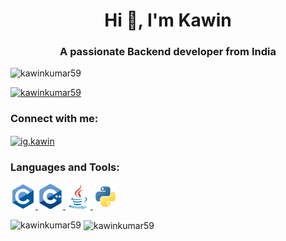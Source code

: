 <h1 align="center">Hi 👋, I'm Kawin</h1>
<h3 align="center">A passionate Backend developer from India</h3>

<p align="left"> <img src="https://komarev.com/ghpvc/?username=kawinkumar59&label=Profile%20views&color=0e75b6&style=flat" alt="kawinkumar59" /> </p>

<p align="left"> <a href="https://github.com/ryo-ma/github-profile-trophy"><img src="https://github-profile-trophy.vercel.app/?username=kawinkumar59" alt="kawinkumar59" /></a> </p>

<h3 align="left">Connect with me:</h3>
<p align="left">
<a href="https://instagram.com/ig.kawin" target="blank"><img align="center" src="https://raw.githubusercontent.com/rahuldkjain/github-profile-readme-generator/master/src/images/icons/Social/instagram.svg" alt="ig.kawin" height="30" width="40" /></a>
</p>

<h3 align="left">Languages and Tools:</h3>
<p align="left"> <a href="https://www.cprogramming.com/" target="_blank" rel="noreferrer"> <img src="https://raw.githubusercontent.com/devicons/devicon/master/icons/c/c-original.svg" alt="c" width="40" height="40"/> </a> <a href="https://www.w3schools.com/cpp/" target="_blank" rel="noreferrer"> <img src="https://raw.githubusercontent.com/devicons/devicon/master/icons/cplusplus/cplusplus-original.svg" alt="cplusplus" width="40" height="40"/> </a> <a href="https://www.java.com" target="_blank" rel="noreferrer"> <img src="https://raw.githubusercontent.com/devicons/devicon/master/icons/java/java-original.svg" alt="java" width="40" height="40"/> </a> <a href="https://www.python.org" target="_blank" rel="noreferrer"> <img src="https://raw.githubusercontent.com/devicons/devicon/master/icons/python/python-original.svg" alt="python" width="40" height="40"/> </a> </p>

<p><img align="left" src="https://github-readme-stats.vercel.app/api/top-langs?username=kawinkumar59&show_icons=true&locale=en&layout=compact" alt="kawinkumar59" /></p>

<p>&nbsp;<img align="center" src="https://github-readme-stats.vercel.app/api?username=kawinkumar59&show_icons=true&locale=en" alt="kawinkumar59" /></p>
